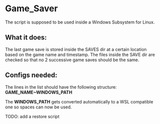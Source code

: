 # Game_Saver

The script is supposed to be used inside a Windows Subsystem for Linux.

## What it does:

The last game save is stored inside the SAVES dir at a certain location based on the game name and timestamp.
The files inside the SAVE dir are checked so that no 2 successive game saves should be the same.

## Configs needed:

The lines in the list should have the following structure:  **GAME_NAME~WINDOWS_PATH**

The **WINDOWS_PATH** gets converted automatically to a WSL compatible one so spaces can now be used.

TODO: add a restore script
